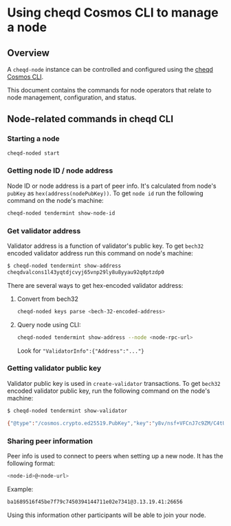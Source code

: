 # Using cheqd Cosmos CLI to manage a node

## Overview

A `cheqd-node` instance can be controlled and configured using the [cheqd Cosmos CLI](readme.md).

This document contains the commands for node operators that relate to node management, configuration, and status.

## Node-related commands in cheqd CLI

### Starting a node

```bash
cheqd-noded start
```

### Getting node ID / node address

Node ID or node address is a part of peer info. It's calculated from node's `pubKey` as `hex(address(nodePubKey))`. To get `node id` run the following command on the node's machine:

```bash
cheqd-noded tendermint show-node-id
```

### Get validator address

Validator address is a function of validator's public key. To get `bech32` encoded validator address run this command on node's machine:

```bash
$ cheqd-noded tendermint show-address
cheqdvalcons1l43yqtdjcvyj65vnp29ly8u8yyau92q0ptzdp0
```

There are several ways to get hex-encoded validator address:

1. Convert from bech32

   ```bash
   cheqd-noded keys parse <bech-32-encoded-address>
   ```

2. Query node using CLI:

   ```bash
   cheqd-noded tendermint show-address --node <node-rpc-url>
   ```

   Look for `"ValidatorInfo":{"Address":"..."}`

### Getting validator public key

Validator public key is used in `create-validator` transactions. To get `bech32` encoded validator public key, run the following command on the node's machine:

```bash
$ cheqd-noded tendermint show-validator

{"@type":"/cosmos.crypto.ed25519.PubKey","key":"y8v/nsf+VFCnJ7c9ZM/C4tUMnWKHhU+K+B82B+5vUZg="}
```

### Sharing peer information

Peer info is used to connect to peers when setting up a new node. It has the following format:

```bash
<node-id>@<node-url>
```

Example:

```bash
ba1689516f45be7f79c7450394144711e02e7341@3.13.19.41:26656
```

Using this information other participants will be able to join your node.

